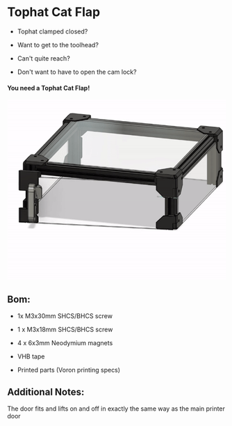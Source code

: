 # Tophat Cat Flap

- Tophat clamped closed?

- Want to get to the toolhead?

- Can't quite reach?

- Don't want to have to open the cam lock?

#### You need a Tophat Cat Flap!

![](images/tophat_catflap.gif)

## Bom:

- 1x M3x30mm SHCS/BHCS screw

- 1 x M3x18mm SHCS/BHCS screw

- 4 x 6x3mm Neodymium magnets

- VHB tape

- Printed parts (Voron printing specs)

## Additional Notes:

The door fits and lifts on and off in exactly the same way as the main printer door
